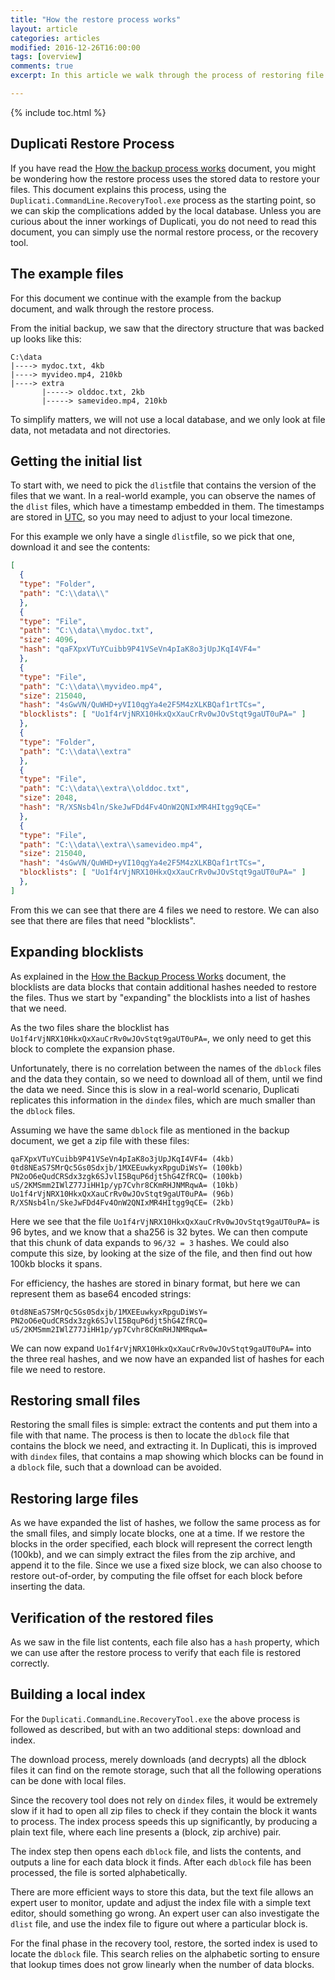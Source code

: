 ```yaml
---
title: "How the restore process works"
layout: article
categories: articles
modified: 2016-12-26T16:00:00
tags: [overview]
comments: true
excerpt: In this article we walk through the process of restoring file to illustrate how it works.

---
```


{% include toc.html %}

## Duplicati Restore Process

If you have read the [How the backup process works](2016-10-14-Backup-Process) document, you might be wondering how the restore process uses the stored data to restore your files. This document explains this process, using the `Duplicati.CommandLine.RecoveryTool.exe` process as the starting point, so we can skip the complications added by the local database. Unless you are curious about the inner workings of Duplicati, you do not need to read this document, you can simply use the normal restore process, or the recovery tool.

## The example files

For this document we continue with the example from the backup document, and walk through the restore process.

From the initial backup, we saw that the directory structure that was backed up looks like this:
```
C:\data
|----> mydoc.txt, 4kb
|----> myvideo.mp4, 210kb
|----> extra
       |-----> olddoc.txt, 2kb
       |-----> samevideo.mp4, 210kb
```

To simplify matters, we will not use a local database, and we only look at file data, not metadata and not directories.

## Getting the initial list

To start with, we need to pick the `dlist`file that contains the version of the files that we want. In a real-world example, you can observe the names of the `dlist` files, which have a timestamp embedded in them. The timestamps are stored in [UTC](https://en.m.wikipedia.org/wiki/Coordinated_Universal_Time), so you may need to adjust to your local timezone.

For this example we only have a single `dlist`file, so we pick that one, download it and see the contents:
```json
[
  {
  "type": "Folder",
  "path": "C:\\data\\"
  },
  {
  "type": "File",
  "path": "C:\\data\\mydoc.txt",
  "size": 4096,
  "hash": "qaFXpxVTuYCuibb9P41VSeVn4pIaK8o3jUpJKqI4VF4="
  },
  {
  "type": "File",
  "path": "C:\\data\\myvideo.mp4",
  "size": 215040,
  "hash": "4sGwVN/QuWHD+yVI10qgYa4e2F5M4zXLKBQaf1rtTCs=",
  "blocklists": [ "Uo1f4rVjNRX10HkxQxXauCrRv0wJOvStqt9gaUT0uPA=" ]
  },
  {
  "type": "Folder",
  "path": "C:\\data\\extra"
  },
  {
  "type": "File",
  "path": "C:\\data\\extra\\olddoc.txt",
  "size": 2048,
  "hash": "R/XSNsb4ln/SkeJwFDd4Fv4OnW2QNIxMR4HItgg9qCE="
  },
  {
  "type": "File",
  "path": "C:\\data\\extra\\samevideo.mp4",
  "size": 215040,
  "hash": "4sGwVN/QuWHD+yVI10qgYa4e2F5M4zXLKBQaf1rtTCs=",
  "blocklists": [ "Uo1f4rVjNRX10HkxQxXauCrRv0wJOvStqt9gaUT0uPA=" ]
  },
]
```

From this we can see that there are 4 files we need to restore. We can also see that there are files that need "blocklists".

## Expanding blocklists

As explained in the [How the Backup Process Works](2016-10-14-Backup-Process) document, the blocklists are data blocks that contain additional hashes needed to restore the files. Thus we start by "expanding" the blocklists into a list of hashes that we need.

As the two files share the blocklist has `Uo1f4rVjNRX10HkxQxXauCrRv0wJOvStqt9gaUT0uPA=`, we only need to get this block to complete the expansion phase.

Unfortunately, there is no correlation between the names of the `dblock` files and the data they contain, so we need to download all of them, until we find the data we need. Since this is slow in a real-world scenario, Duplicati replicates this information in the `dindex` files, which are much smaller than the `dblock` files.

Assuming we have the same `dblock` file as mentioned in the backup document, we get a zip file with these files:
```
qaFXpxVTuYCuibb9P41VSeVn4pIaK8o3jUpJKqI4VF4= (4kb)
0td8NEaS7SMrQc5Gs0Sdxjb/1MXEEuwkyxRpguDiWsY= (100kb)
PN2oO6eQudCRSdx3zgk6SJvlI5BquP6djt5hG4ZfRCQ= (100kb)
uS/2KMSmm2IWlZ77JiHH1p/yp7Cvhr8CKmRHJNMRqwA= (10kb)
Uo1f4rVjNRX10HkxQxXauCrRv0wJOvStqt9gaUT0uPA= (96b)
R/XSNsb4ln/SkeJwFDd4Fv4OnW2QNIxMR4HItgg9qCE= (2kb)
```

Here we see that the file `Uo1f4rVjNRX10HkxQxXauCrRv0wJOvStqt9gaUT0uPA=` is 96 bytes, and we know that a sha256 is 32 bytes. We can then compute that this chunk of data expands to `96/32 = 3` hashes. We could also compute this size, by looking at the size of the file, and then find out how 100kb blocks it spans.

For efficiency, the hashes are stored in binary format, but here we can represent them as base64 encoded strings:

```
0td8NEaS7SMrQc5Gs0Sdxjb/1MXEEuwkyxRpguDiWsY=
PN2oO6eQudCRSdx3zgk6SJvlI5BquP6djt5hG4ZfRCQ=
uS/2KMSmm2IWlZ77JiHH1p/yp7Cvhr8CKmRHJNMRqwA=
```

We can now expand `Uo1f4rVjNRX10HkxQxXauCrRv0wJOvStqt9gaUT0uPA=` into the three real hashes, and we now have an expanded list of hashes for each file we need to restore.

## Restoring small files

Restoring the small files is simple: extract the contents and put them into a file with that name. The process is then to locate the `dblock` file that contains the block we need, and extracting it. In Duplicati, this is improved with `dindex` files, that contains a map showing which blocks can be found in a `dblock` file, such that a download can be avoided.

## Restoring large files

As we have expanded the list of hashes, we follow the same process as for the small files, and simply locate blocks, one at a time. If we restore the blocks in the order specified, each block will represent the correct length (100kb), and we can simply extract the files from the zip archive, and append it to the file. Since we use a fixed size block, we can also choose to restore out-of-order, by computing the file offset for each block before inserting the data.

## Verification of the restored files

As we saw in the file list contents, each file also has a `hash` property, which we can use after the restore process to verify that each file is restored correctly.

## Building a local index

For the `Duplicati.CommandLine.RecoveryTool.exe` the above process is followed as described, but with an two additional steps: download and index.

The download process, merely downloads (and decrypts) all the dblock files it can find on the remote storage, such that all the following operations can be done with local files.

Since the recovery tool does not rely on `dindex` files, it would be extremely slow if it had to open all zip files to check if they contain the block it wants to process. The index process speeds this up significantly, by producing a plain text file, where each line presents a (block, zip archive) pair.

The index step then opens each `dblock` file, and lists the contents, and outputs a line for each data block it finds. After each `dblock` file has been processed, the file is sorted alphabetically.

There are more efficient ways to store this data, but the text file allows an expert user to monitor, update and adjust the index file with a simple text editor, should something go wrong. An expert user can also investigate the `dlist` file, and use the index file to figure out where a particular block is.

For the final phase in the recovery tool, restore, the sorted index is used to locate the `dblock` file. This search relies on the alphabetic sorting to ensure that lookup times does not grow linearly when the number of data blocks.


